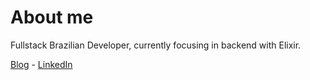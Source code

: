 # About me

Fullstack Brazilian Developer, currently focusing in backend with Elixir.

[Blog](https://camelo.me/) - [LinkedIn](https://www.linkedin.com/in/josecfreittas)

<img width="1" height="0" src="https://profile-counter.glitch.me/josecfreittas/count.svg" />
